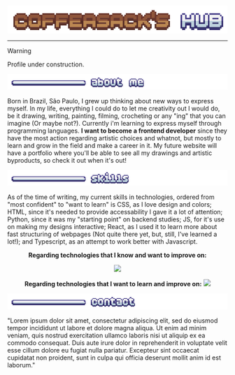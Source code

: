 <div align="center">
  
![Coffeasack's Hub](coffeasackhub.gif)

</div>

---

> [!WARNING]
> Profile under construction.

![About me](aboutme.png) <br>

Born in Brazil, São Paulo, I grew up thinking about new ways to express myself. In my life, everything I could do to let me creativity out I would do, be it drawing, writing, painting, filming, crocheting or any "ing" that you can imagine (Or maybe not?). Currently i'm learning to express myself through programming languages. **I want to become a frontend developer** since they have the most action regarding artistic choices and whatnot, but mostly to learn and grow in the field and make a career in it. My future website will have a portfolio where you'll be able to see all my drawings and artistic byproducts, so check it out when it's out!

![Skills](skills.png) <br>

As of the time of writing, my current skills in technologies, ordered from "most confident" to "want to learn" is CSS, as I love design and colors; HTML, since it's needed to provide accessability I gave it a lot of attention; Python, since it was my "starting 
point" on backend studies; JS, for it's use on making my designs interactive; React, as I used it to learn more about fast structuring of webpages (Not quite there yet, but, still, I've learned a lot!); and Typescript, as an attempt to work better with Javascript. 

<div align="center">
  
**Regarding technologies that I know and want to improve on:**


<a href="https://skillicons.dev">
    <img src="https://skillicons.dev/icons?i=git,html,css,js,py,react,vite,npm,ts,bootstrap" />
  </a>
</div>

<div align="center">

**Regarding technologies that I want to learn and improve on:**
<a href="https://skillicons.dev">
    <img src="https://skillicons.dev/icons?i=ruby,rails,php,less,docker,wordpress,linux,arch,angular,java,cs,cpp,tailwind,sass" />
  </a>
</div>

![Contact](contact.png)

"Lorem ipsum dolor sit amet, consectetur adipiscing elit, sed do eiusmod tempor incididunt ut labore et dolore magna aliqua. Ut enim ad minim veniam, quis nostrud exercitation ullamco laboris nisi ut aliquip ex ea commodo consequat. Duis aute irure dolor in reprehenderit in voluptate velit esse cillum dolore eu fugiat nulla pariatur. Excepteur sint occaecat cupidatat non proident, sunt in culpa qui officia deserunt mollit anim id est laborum."
<!--
**coffeasack/coffeasack** is a ✨ _special_ ✨ repository because its `README.md` (this file) appears on your GitHub profile.

Here are some ideas to get you started:

- 🔭 I’m currently working on ...
- 🌱 I’m currently learning ...
- 👯 I’m looking to collaborate on ...
- 🤔 I’m looking for help with ...
- 💬 Ask me about ...
- 📫 How to reach me: 
- 😄 Pronouns: 
- ⚡ Fun fact: N
-->
